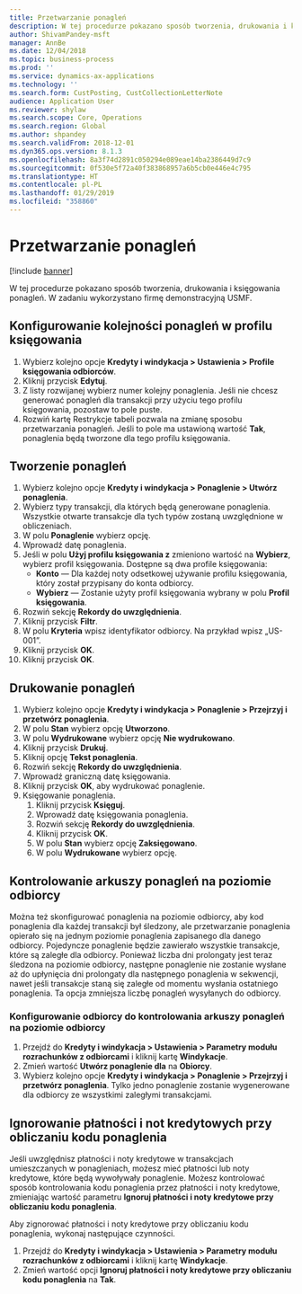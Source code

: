 ```yaml
---
title: Przetwarzanie ponagleń
description: W tej procedurze pokazano sposób tworzenia, drukowania i księgowania ponagleń.
author: ShivamPandey-msft
manager: AnnBe
ms.date: 12/04/2018
ms.topic: business-process
ms.prod: ''
ms.service: dynamics-ax-applications
ms.technology: ''
ms.search.form: CustPosting, CustCollectionLetterNote
audience: Application User
ms.reviewer: shylaw
ms.search.scope: Core, Operations
ms.search.region: Global
ms.author: shpandey
ms.search.validFrom: 2018-12-01
ms.dyn365.ops.version: 8.1.3
ms.openlocfilehash: 8a3f74d2891c050294e089eae14ba2386449d7c9
ms.sourcegitcommit: 0f530e5f72a40f383868957a6b5cb0e446e4c795
ms.translationtype: HT
ms.contentlocale: pl-PL
ms.lasthandoff: 01/29/2019
ms.locfileid: "358860"
---
```

# <a name="process-collection-letters"></a>Przetwarzanie ponagleń

[!include [banner](../../includes/banner.md)]

W tej procedurze pokazano sposób tworzenia, drukowania i księgowania ponagleń. W zadaniu wykorzystano firmę demonstracyjną USMF.

## <a name="set-up-a-collection-letter-sequence-on-the-posting-profile"></a>Konfigurowanie kolejności ponagleń w profilu księgowania
1. Wybierz kolejno opcje **Kredyty i windykacja > Ustawienia > Profile księgowania odbiorców**.
2. Kliknij przycisk **Edytuj**.
3. Z listy rozwijanej wybierz numer kolejny ponaglenia. Jeśli nie chcesz generować ponagleń dla transakcji przy użyciu tego profilu księgowania, pozostaw to pole puste.  
4. Rozwiń kartę Restrykcje tabeli pozwala na zmianę sposobu przetwarzania ponagleń. Jeśli to pole ma ustawioną wartość **Tak**, ponaglenia będą tworzone dla tego profilu księgowania.  

## <a name="create-collection-letters"></a>Tworzenie ponagleń
1. Wybierz kolejno opcje **Kredyty i windykacja > Ponaglenie > Utwórz ponaglenia**.
2. Wybierz typy transakcji, dla których będą generowane ponaglenia. Wszystkie otwarte transakcje dla tych typów zostaną uwzględnione w obliczeniach.  
2. W polu **Ponaglenie** wybierz opcję.
3. Wprowadź datę ponaglenia.
4. Jeśli w polu **Użyj profilu księgowania z** zmieniono wartość na **Wybierz**, wybierz profil księgowania. Dostępne są dwa profile księgowania:   
   - **Konto** — Dla każdej noty odsetkowej używanie profilu księgowania, który został przypisany do konta odbiorcy.   
   - **Wybierz** — Zostanie użyty profil księgowania wybrany w polu **Profil księgowania**.  
5. Rozwiń sekcję **Rekordy do uwzględnienia**.
6. Kliknij przycisk **Filtr**.
7. W polu **Kryteria** wpisz identyfikator odbiorcy. Na przykład wpisz „US-001”.
8. Kliknij przycisk **OK**.
9. Kliknij przycisk **OK**.

## <a name="print-collection-letters"></a>Drukowanie ponagleń
1. Wybierz kolejno opcje **Kredyty i windykacja > Ponaglenie > Przejrzyj i przetwórz ponaglenia**.
2. W polu **Stan** wybierz opcję **Utworzono**.
3. W polu **Wydrukowane** wybierz opcję **Nie wydrukowano**.
4. Kliknij przycisk **Drukuj**.
5. Kliknij opcję **Tekst ponaglenia**.
6. Rozwiń sekcję **Rekordy do uwzględnienia**.
7. Wprowadź graniczną datę księgowania.
8. Kliknij przycisk **OK**, aby wydrukować ponaglenie.
9. Księgowanie ponaglenia.
   1. Kliknij przycisk **Księguj**.
   2. Wprowadź datę księgowania ponaglenia.
   3. Rozwiń sekcję **Rekordy do uwzględnienia**.
   4. Kliknij przycisk **OK**.
   5. W polu **Stan** wybierz opcję **Zaksięgowano**.
   6. W polu **Wydrukowane** wybierz opcję.

## <a name="control-collection-letters-at-the-customer-level"></a>Kontrolowanie arkuszy ponagleń na poziomie odbiorcy
Można też skonfigurować ponaglenia na poziomie odbiorcy, aby kod ponaglenia dla każdej transakcji był śledzony, ale przetwarzanie ponaglenia opierało się na jednym poziomie ponaglenia zapisanego dla danego odbiorcy. Pojedyncze ponaglenie będzie zawierało wszystkie transakcje, które są zaległe dla odbiorcy. Ponieważ liczba dni prolongaty jest teraz śledzona na poziomie odbiorcy, następne ponaglenie nie zostanie wysłane aż do upłynięcia dni prolongaty dla następnego ponaglenia w sekwencji, nawet jeśli transakcje staną się zaległe od momentu wysłania ostatniego ponaglenia. Ta opcja zmniejsza liczbę ponagleń wysyłanych do odbiorcy. 

### <a name="set-up-the-customer-to-control-collection-letters-at-the-customer-level"></a>Konfigurowanie odbiorcy do kontrolowania arkuszy ponagleń na poziomie odbiorcy
1.  Przejdź do **Kredyty i windykacja > Ustawienia > Parametry modułu rozrachunków z odbiorcami** i kliknij kartę **Windykacje**. 
2.  Zmień wartość **Utwórz ponaglenie dla** na **Obiorcy**. 
3.  Wybierz kolejno opcje **Kredyty i windykacja > Ponaglenie > Przejrzyj i przetwórz ponaglenia**. Tylko jedno ponaglenie zostanie wygenerowane dla odbiorcy ze wszystkimi zaległymi transakcjami.

## <a name="ignore-payments-and-credit-memos-when-calculating-the-collection-letter-code"></a>Ignorowanie płatności i not kredytowych przy obliczaniu kodu ponaglenia
Jeśli uwzględnisz płatności i noty kredytowe w transakcjach umieszczanych w ponagleniach, możesz mieć płatności lub noty kredytowe, które będą wywoływały ponaglenie. Możesz kontrolować sposób kontrolowania kodu ponaglenia przez płatności i noty kredytowe, zmieniając wartość parametru **Ignoruj płatności i noty kredytowe przy obliczaniu kodu ponaglenia**. 

Aby zignorować płatności i noty kredytowe przy obliczaniu kodu ponaglenia, wykonaj następujące czynności.
1. Przejdź do **Kredyty i windykacja > Ustawienia > Parametry modułu rozrachunków z odbiorcami** i kliknij kartę **Windykacje**. 
2. Zmień wartość opcji **Ignoruj płatności i noty kredytowe przy obliczaniu kodu ponaglenia** na **Tak**.
